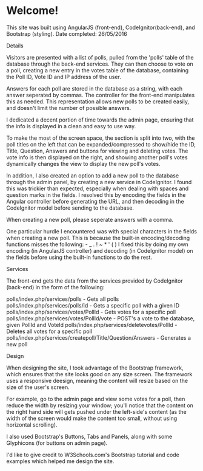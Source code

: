 # Welcome!

This site was built using AngularJS (front-end), CodeIgnitor(back-end), and Bootstrap (styling).
Date completed: 26/05/2016


Details

Visitors are presented with a list of polls, pulled from the 'polls' table of the database through the back-end services.
They can then choose to vote on a poll, creating a new entry in the votes table of the database, containing the Poll ID, Vote ID and IP address of the user.

Answers for each poll are stored in the database as a string, with each answer seperated by commas.
The controller for the front-end manipulates this as needed. This representation allows new polls to be created easily, and doesn't limit the number of possible answers.

I dedicated a decent portion of time towards the admin page, ensuring that the info is displayed in a clean and easy to use way.

To make the most of the screen space, the section is split into two, with the poll titles on the left that can be expanded/compressed to show/hide the ID, Title, Question, Answers and buttons for viewing and deleting votes. The vote info is then displayed on the right, and showing another poll's votes dynamically changes the view to display the new poll's votes.

In addition, I also created an option to add a new poll to the database through the admin panel, by creating a new service in CodeIgnitor.
I found this was trickier than expected, especially when dealing with spaces and question marks in the fields.
I resolved this by encoding the fields in the Angular controller before generating the URL, and then decoding in the CodeIgnitor model before sending to the database.

When creating a new poll, please seperate answers with a comma.

One particular hurdle I encountered was with special characters in the fields when creating a new poll.
This is because the built-in encoding/decoding functions misses the following: - _ . ! ~ * ' ( )
I fixed this by doing my own encoding (in AngularJS controller) and decoding (in CodeIgnitor model) on the fields before using the built-in functions to do the rest.


Services

The front-end gets the data from the services provided by CodeIgnitor (back-end) in the form of the following:

polls/index.php/services/polls - Gets all polls
polls/index.php/services/polls/id - Gets a specific poll with a given ID
polls/index.php/services/votes/PollId - Gets votes for a specific poll
polls/index.php/services/votes/PollId/vote - POST's a vote to the database, given PollId and VoteId
polls/index.php/services/deletevotes/PollId - Deletes all votes for a specific poll
polls/index.php/services/createpoll/Title/Question/Answers - Generates a new poll


Design

When designing the site, I took advantage of the Bootstrap framework, which ensures that the site looks good on any size screen.
The framework uses a responsive deesign, meaning the content will resize based on the size of the user's screen.

For example, go to the admin page and view some votes for a poll, then reduce the width by resizing your window; you'll notice that the content on the right hand side will gets pushed under the left-side's content (as the width of the screen would make the content too small, without using horizontal scrolling).

I also used Bootstrap's Buttons, Tabs and Panels, along with some Glyphicons (for buttons on admin page).

I'd like to give credit to W3Schools.com's Bootstrap tutorial and code examples which helped me design the site.

